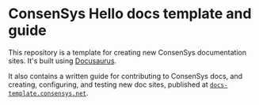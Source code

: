 # ConsenSys Hello docs template and guide

This repository is a template for creating new ConsenSys documentation sites. It's built using [Docusaurus](https://docusaurus.io/).

It also contains a written guide for contributing to ConsenSys docs, and creating, configuring, and testing new doc sites, published at [`docs-template.consensys.net`](https://docs-template.consensys.net/).
